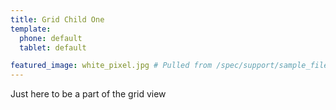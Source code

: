 ```yaml
---
title: Grid Child One
template:
  phone: default
  tablet: default

featured_image: white_pixel.jpg # Pulled from /spec/support/sample_files.rb
---
```


Just here to be a part of the grid view

